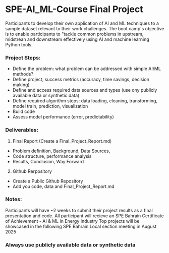 # SPE-AI_ML-Course Final Project

Participants to develop their own application of AI and ML techniques to a sample dataset relevant to their work challenges. The boot camp's objective is to enable participants to "tackle common problems in upstream, midstrean and downstream effectively using AI and machine learning Python tools.

### Project Steps:
* Define the problem: what problem can be addressed with simple AI/ML methods?
* Define project, success metrics (accuracy, time savings, decision making)
* Define and access required data sources and types (use ony publicly available data or synthetic data)
* Define required algorithm steps: data loading, cleaning, transforming, model train, prediction, visualization
* Build code
* Assess model performance (error, predictability)

### Deliverables:
1. Final Report (Create a Final_Project_Report.md)
- Problem definition, Background, Data Sources, 
- Code structure, performance analysis
- Results, Conclusion, Way Forward

2. Github Rerpository
- Create a Public Github Repository
- Add you code, data and Final_Project_Report.md

### Notes:
Participants will have ~2 weeks to submit their project results as a final presentation and code. 
All participant will recieve an SPE Bahrain Certificate of Achievement - AI & ML in Energy Industry
Top projects will be showcased in the following SPE Bahrain Local section meeting in August 2025

### Always use publicly available data or synthetic data
